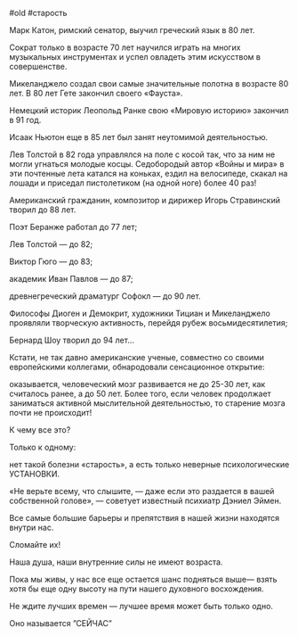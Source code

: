 #old #старость

Марк Катон, римский сенатор, выучил греческий язык в 80 лет.

Сократ только в возрасте 70 лет научился играть на многих музыкальных инструментах и успел овладеть этим искусством в совершенстве.

Микеланджело создал свои самые значительные полотна в возрасте 80 лет.
В 80 лет Гете закончил своего «Фауста».

Немецкий историк Леопольд Ранке свою «Мировую историю» закончил в 91 год.

Исаак Ньютон еще в 85 лет был занят неутомимой деятельностью.

Лев Толстой в 82 года управлялся на поле с косой так, что за ним не могли угнаться молодые косцы. Седобородый автор «Войны и мира» в эти почтенные лета катался на коньках, ездил на велосипеде, скакал на лошади и приседал пистолетиком (на одной ноге) более 40 раз!

Американский гражданин, композитор и дирижер Игорь Стравинский творил до 88 лет.

Поэт Беранже работал до 77 лет;

Лев Толстой — до 82;

Виктор Гюго — до 83;

академик Иван Павлов — до 87;

древнегреческий драматург Софокл — до 90 лет.

Философы Диоген и Демокрит, художники Тициан и
Микеланджело проявляли творческую активность, перейдя рубеж восьмидесятилетия;

Бернард Шоу творил до 94 лет...

Кстати, не так давно американские ученые, совместно со своими европейскими коллегами, обнародовали сенсационное открытие:

оказывается, человеческий мозг развивается не до 25-30 лет, как считалось ранее, а до 50 лет. Более того, если человек продолжает заниматься активной мыслительной деятельностью, то старение мозга почти не происходит!

К чему все это?

Только к одному:

нет такой болезни «старость», а есть только неверные психологические УСТАНОВКИ.

«Не верьте всему, что слышите, — даже если это раздается в вашей собственной голове», — советует известный психиатр Дэниел Эймен.

Все самые большие барьеры и препятствия в нашей жизни находятся внутри нас.

Сломайте их!

Наша душа, наши внутренние силы не имеют возраста.

Пока мы живы, у нас все еще остается шанс подняться выше— взять хотя бы еще одну высоту на пути нашего духовного восхождения.

Не ждите лучших времен — лучшее время может быть только одно.

Оно называется ”СЕЙЧАС”
